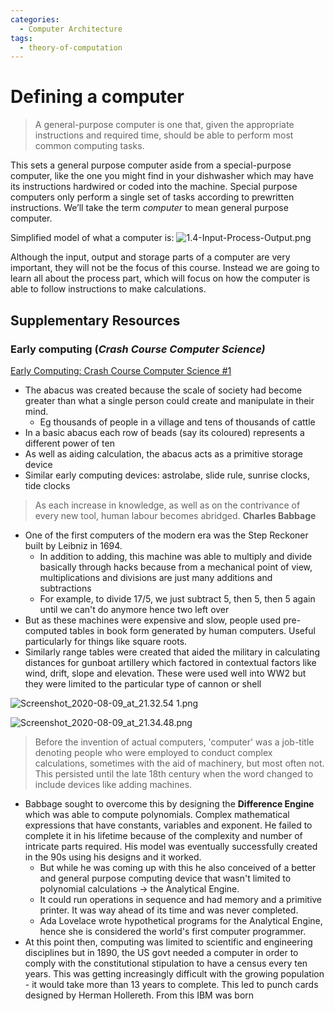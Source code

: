 ```yaml
---
categories:
  - Computer Architecture
tags:
  - theory-of-computation
---
```


# Defining a computer

> A general-purpose computer is one that, given the appropriate instructions and
> required time, should be able to perform most common computing tasks.

This sets a general purpose computer aside from a special-purpose computer, like
the one you might find in your dishwasher which may have its instructions
hardwired or coded into the machine. Special purpose computers only perform a
single set of tasks according to prewritten instructions. We’ll take the term
_computer_ to mean general purpose computer.

Simplified model of what a computer is:
![1.4-Input-Process-Output.png](1.4-Input-Process-Output.png)

Although the input, output and storage parts of a computer are very important,
they will not be the focus of this course. Instead we are going to learn all
about the process part, which will focus on how the computer is able to follow
instructions to make calculations.

## **Supplementary Resources**

### Early computing (_Crash Course Computer Science)_

[Early Computing: Crash Course Computer Science #1](watch?v=O5nskjZ_GoI)

- The abacus was created because the scale of society had become greater than
  what a single person could create and manipulate in their mind.
  - Eg thousands of people in a village and tens of thousands of cattle
- In a basic abacus each row of beads (say its coloured) represents a different
  power of ten
- As well as aiding calculation, the abacus acts as a primitive storage device
- Similar early computing devices: astrolabe, slide rule, sunrise clocks, tide
  clocks

> As each increase in knowledge, as well as on the contrivance of every new
> tool, human labour becomes abridged. **Charles Babbage**

- One of the first computers of the modern era was the Step Reckoner built by
  Leibniz in 1694.
  - In addition to adding, this machine was able to multiply and divide
    basically through hacks because from a mechanical point of view,
    multiplications and divisions are just many additions and subtractions
  - For example, to divide 17/5, we just subtract 5, then 5, then 5 again until
    we can't do anymore hence two left over
- But as these machines were expensive and slow, people used pre-computed tables
  in book form generated by human computers. Useful particularly for things like
  square roots.
- Similarly range tables were created that aided the military in calculating
  distances for gunboat artillery which factored in contextual factors like
  wind, drift, slope and elevation. These were used well into WW2 but they were
  limited to the particular type of cannon or shell

![Screenshot_2020-08-09_at_21.32.54 1.png](Screenshot_2020-08-09_at_21.32.54%201.png)

![Screenshot_2020-08-09_at_21.34.48.png](Screenshot_2020-08-09_at_21.34.48.png)

> Before the invention of actual computers, 'computer' was a job-title denoting
> people who were employed to conduct complex calculations, sometimes with the
> aid of machinery, but most often not. This persisted until the late 18th
> century when the word changed to include devices like adding machines.

- Babbage sought to overcome this by designing the **Difference Engine** which
  was able to compute polynomials. Complex mathematical expressions that have
  constants, variables and exponent. He failed to complete it in his lifetime
  because of the complexity and number of intricate parts required. His model
  was eventually successfully created in the 90s using his designs and it
  worked.
  - But while he was coming up with this he also conceived of a better and
    general purpose computing device that wasn't limited to polynomial
    calculations → the Analytical Engine.
  - It could run operations in sequence and had memory and a primitive printer.
    It was way ahead of its time and was never completed.
  - Ada Lovelace wrote hypothetical programs for the Analytical Engine, hence
    she is considered the world's first computer programmer.
- At this point then, computing was limited to scientific and engineering
  disciplines but in 1890, the US govt needed a computer in order to comply with
  the constitutional stipulation to have a census every ten years. This was
  getting increasingly difficult with the growing population - it would take
  more than 13 years to complete. This led to punch cards designed by Herman
  Hollereth. From this IBM was born
